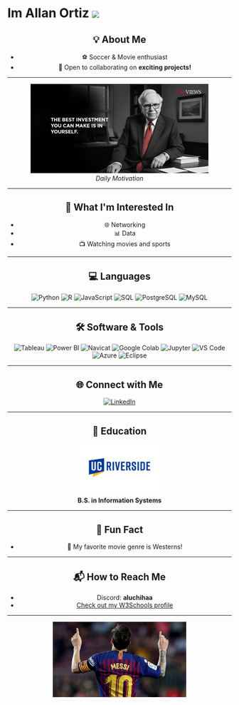 <h1>
  Im Allan Ortiz
  <img src="https://media0.giphy.com/media/v1.Y2lkPTc5MGI3NjExM2wwOTY1MGJmMjh2dmRzeGsybXNlOTBrbDVlOXpheGl0eDUwOWE3dCZlcD12MV9pbnRlcm5hbF9naWZfYnlfaWQmY3Q9Zw/h408T6Y5GfmXBKW62l/giphy.gif" width="250" style="vertical-align: middle;"/>
</h1>




<div align="center"> 
<h2>💡 About Me</h2>

- ⚽ Soccer & Movie enthusiast  
- 🤝 Open to collaborating on **exciting projects!**

---

<div align="center">
  <img src="https://github.com/Allanx495/Allanx495/blob/f1ca22cc5146f99cb910de7a25d35a3648152d2e/Warren-Buffett-2.jpg" alt="Warren Buffett Quote" width="400">
  <br>
  <em>Daily Motivation</em>
</div>

---
<div align="center">
  <h2>🔭 What I'm Interested In</h2>

- 🌐 Networking
- 📊 Data
- 📺 Watching movies and sports 
  

---
## 💻 Languages

![Python](https://img.shields.io/badge/Python-3776AB?style=for-the-badge&logo=python&logoColor=white)
![R](https://img.shields.io/badge/R-276DC3?style=for-the-badge&logo=r&logoColor=white)
![JavaScript](https://img.shields.io/badge/JavaScript-F7DF1E?style=for-the-badge&logo=javascript&logoColor=black)
![SQL](https://img.shields.io/badge/SQL-336791?style=for-the-badge&logo=postgresql&logoColor=white)
![PostgreSQL](https://img.shields.io/badge/PostgreSQL-4169E1?style=for-the-badge&logo=postgresql&logoColor=white)
![MySQL](https://img.shields.io/badge/MySQL-4479A1?style=for-the-badge&logo=mysql&logoColor=white)

---

## 🛠️ Software & Tools

![Tableau](https://img.shields.io/badge/Tableau-E97627?style=for-the-badge&logo=tableau&logoColor=white)
![Power BI](https://img.shields.io/badge/Power%20BI-F2C811?style=for-the-badge&logo=powerbi&logoColor=black)
![Navicat](https://img.shields.io/badge/Navicat-29b2fe?style=for-the-badge&logo=data:image/svg+xml;base64,...&logoColor=white) <!-- Placeholder -->
![Google Colab](https://img.shields.io/badge/Google%20Colab-F9AB00?style=for-the-badge&logo=googlecolab&logoColor=white)
![Jupyter](https://img.shields.io/badge/Jupyter-F37626?style=for-the-badge&logo=jupyter&logoColor=white)
![VS Code](https://img.shields.io/badge/VS%20Code-007ACC?style=for-the-badge&logo=visualstudiocode&logoColor=white)
![Azure](https://img.shields.io/badge/Azure-0078D4?style=for-the-badge&logo=microsoftazure&logoColor=white)
![Eclipse](https://img.shields.io/badge/Eclipse-2C2255?style=for-the-badge&logo=eclipseide&logoColor=white)

---

## 🌐 Connect with Me

[![LinkedIn](https://img.shields.io/badge/LINKEDIN%2FALLANNOEORTIZ-0A66C2?style=for-the-badge&logo=linkedin&logoColor=white)](https://www.linkedin.com/in/allan-noe-ortiz)

---

## 📝 Education

<div align="center">
  <img src="https://github.com/Allanx495/Allanx495/blob/f1ca22cc5146f99cb910de7a25d35a3648152d2e/University-of-California-Riverside-lOGO.jpg" alt="UC Riverside Logo" width="200">
  <br>
  <strong>B.S. in Information Systems</strong>
</div>


---

## 🌟 Fun Fact

- 🐎 My favorite movie genre is Westerns!

---

## 📬 How to Reach Me

- Discord: **aluchihaa**
- [Check out my W3Schools profile](https://www.w3profile.com/allanx4)

---

<div align="center">
  <img src="https://github.com/Allanx495/Allanx495/blob/16361120c6cec44395285e45e0589f882154e6ff/messi-1805-2.jpg" alt="Messi" width="300">
</div>

<!---
Allanx495/Allanx495 is a ✨ special ✨ repository because its `README.md` (this file) appears on your GitHub profile.
You can click the Preview link to take a look at your changes.
--->
